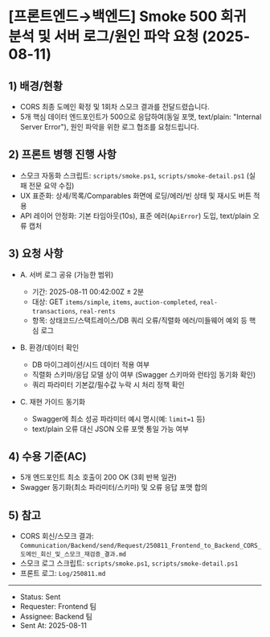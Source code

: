 # [프론트엔드→백엔드] Smoke 500 회귀 분석 및 서버 로그/원인 파악 요청 (2025-08-11)

## 1) 배경/현황

- CORS 최종 도메인 확정 및 1회차 스모크 결과를 전달드렸습니다.
- 5개 핵심 데이터 엔드포인트가 500으로 응답하여(동일 포맷, text/plain: "Internal Server Error"), 원인 파악을 위한 로그 협조를 요청드립니다.

## 2) 프론트 병행 진행 사항

- 스모크 자동화 스크립트: `scripts/smoke.ps1`, `scripts/smoke-detail.ps1` (실패 전문 요약 수집)
- UX 표준화: 상세/목록/Comparables 화면에 로딩/에러/빈 상태 및 재시도 버튼 적용
- API 레이어 안정화: 기본 타임아웃(10s), 표준 에러(`ApiError`) 도입, text/plain 오류 캡처

## 3) 요청 사항

- A. 서버 로그 공유 (가능한 범위)

  - 기간: 2025-08-11 00:42:00Z ± 2분
  - 대상: GET `items/simple`, `items`, `auction-completed`, `real-transactions`, `real-rents`
  - 항목: 상태코드/스택트레이스/DB 쿼리 오류/직렬화 에러/미들웨어 예외 등 핵심 로그

- B. 환경/데이터 확인

  - DB 마이그레이션/시드 데이터 적용 여부
  - 직렬화 스키마/응답 모델 상이 여부 (Swagger 스키마와 런타임 동기화 확인)
  - 쿼리 파라미터 기본값/필수값 누락 시 처리 정책 확인

- C. 재현 가이드 동기화
  - Swagger에 최소 성공 파라미터 예시 명시(예: `limit=1` 등)
  - text/plain 오류 대신 JSON 오류 포맷 통일 가능 여부

## 4) 수용 기준(AC)

- 5개 엔드포인트 최소 호출이 200 OK (3회 반복 일관)
- Swagger 동기화(최소 파라미터/스키마) 및 오류 응답 포맷 합의

## 5) 참고

- CORS 회신/스모크 결과: `Communication/Backend/send/Request/250811_Frontend_to_Backend_CORS_도메인_회신_및_스모크_재검증_결과.md`
- 스모크 로그 스크립트: `scripts/smoke.ps1`, `scripts/smoke-detail.ps1`
- 프론트 로그: `Log/250811.md`

---

- Status: Sent
- Requester: Frontend 팀
- Assignee: Backend 팀
- Sent At: 2025-08-11

